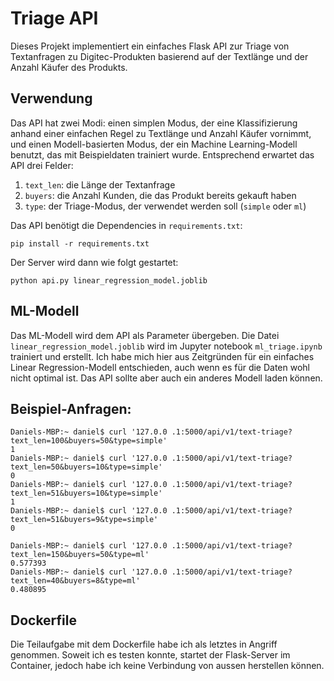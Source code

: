 Triage API
==========

Dieses Projekt implementiert ein einfaches Flask API zur Triage von 
Textanfragen zu Digitec-Produkten basierend auf der Textlänge und der 
Anzahl Käufer des Produkts.

## Verwendung
Das API hat zwei Modi: einen simplen Modus, der eine Klassifizierung anhand 
einer einfachen Regel zu Textlänge und Anzahl Käufer vornimmt, und einen 
Modell-basierten Modus, der ein Machine Learning-Modell benutzt, das mit 
Beispieldaten trainiert wurde. Entsprechend erwartet das API drei Felder:

1. `text_len`: die Länge der Textanfrage
2. `buyers`: die Anzahl Kunden, die das Produkt bereits gekauft haben
3. `type`: der Triage-Modus, der verwendet werden soll (`simple` oder `ml`)

Das API benötigt die Dependencies in `requirements.txt`:

`pip install -r requirements.txt`

Der Server wird dann wie folgt gestartet:

`python api.py linear_regression_model.joblib`

## ML-Modell
Das ML-Modell wird dem API als Parameter übergeben. Die Datei 
`linear_regression_model.joblib` wird im Jupyter notebook `ml_triage.ipynb` 
trainiert und erstellt. Ich habe mich hier aus Zeitgründen für ein einfaches 
Linear Regression-Modell entschieden, auch wenn es für die Daten wohl nicht 
optimal ist. Das API sollte aber auch ein anderes Modell laden können.

## Beispiel-Anfragen:
`Daniels-MBP:~ daniel$ curl '127.0.0
.1:5000/api/v1/text-triage?text_len=100&buyers=50&type=simple'`  
`1`  
`Daniels-MBP:~ daniel$ curl '127.0.0
.1:5000/api/v1/text-triage?text_len=50&buyers=10&type=simple'`  
`0`  
`Daniels-MBP:~ daniel$ curl '127.0.0
.1:5000/api/v1/text-triage?text_len=51&buyers=10&type=simple'`  
`1`  
`Daniels-MBP:~ daniel$ curl '127.0.0
.1:5000/api/v1/text-triage?text_len=51&buyers=9&type=simple'`  
`0`  

`Daniels-MBP:~ daniel$ curl '127.0.0
.1:5000/api/v1/text-triage?text_len=150&buyers=50&type=ml'`  
`0.577393`  
`Daniels-MBP:~ daniel$ curl '127.0.0
.1:5000/api/v1/text-triage?text_len=40&buyers=8&type=ml'`  
`0.480895`

## Dockerfile
Die Teilaufgabe mit dem Dockerfile habe ich als letztes in Angriff genommen. 
Soweit ich es testen konnte, startet der Flask-Server im Container, jedoch 
habe ich keine Verbindung von aussen herstellen können.